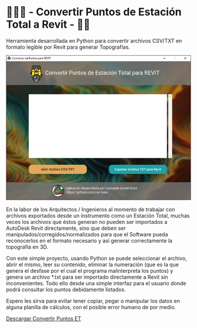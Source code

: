 # 👷🏻‍♂️ - Convertir Puntos de Estación Total a Revit - 👩‍💻
Herramienta desarrollada en Python para convertir archivos CSV/TXT en formato legible por Revit para generar Topografías.


![Descripción de la imagen](https://github.com/Leo-Isaia/ET_Points_Convert_2_Revit/blob/main/images/Screen%20Convert%20ET%20Points.png?raw=true)


En la labor de los Arquitectos / Ingenieros al momento de trabajar con archivos exportados desde un instrumento como un Estación Total, muchas veces los archivos que éstos generan no pueden ser importados a AutoDesk Revit directamente, sino que deben ser manipulados/corregidos/normalizados para que el Software pueda reconocerlos en el formato necesario y así generar correctamente la topografía en 3D.

Con este simple proyecto, usando Python se puede seleccionar el archivo, abrir el mismo, leer su contenido, eliminar la numeración (que es la que genera el desfase por el cual el programa malinterpreta los puntos) y genera un archivo *.txt para ser importado directamente a Revit sin inconvenientes.
Todo ello desde una simple interfaz para el usuario donde podrá consultar los puntos debidamente listados.

Espero les sirva para evitar tener copiar, pegar o manipular los datos en alguna planilla de cálculos, con el posible error humano de por medio.


[Descargar Convertir Puntos ET](https://github.com/Leo-Isaia/ET_Points_Convert_2_Revit/blob/main/dist/Convertir%20Puntos%20ET.exe)
